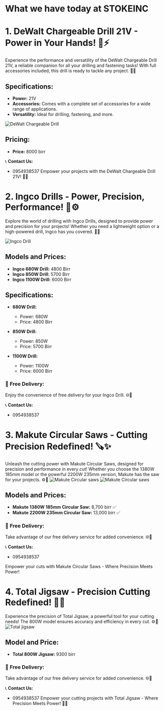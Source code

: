 # What we have today at STOKEINC
# 1. DeWalt Chargeable Drill 21V - Power in Your Hands! 🔧⚡

Experience the performance and versatility of the DeWalt Chargeable Drill 21V, a reliable companion for all your drilling and fastening tasks! With full accessories included, this drill is ready to tackle any project. 💪🔩

## Specifications:

- **Power:** 21V
- **Accessories:** Comes with a complete set of accessories for a wide range of applications.
- **Versatility:** Ideal for drilling, fastening, and more.

![DeWalt Chargeable Drill](photo_2024-01-03_08-52-02.jpg)

## Pricing:

- **Price:** 8000 birr

📞 **Contact Us:**
- 0954938537
Empower your projects with the DeWalt Chargeable Drill 21V! 🔧💡

# 2. Ingco Drills - Power, Precision, Performance! 🔧⚙️

Explore the world of drilling with Ingco Drills, designed to provide power and precision for your projects! Whether you need a lightweight option or a high-powered drill, Ingco has you covered. 💪🔩

![Ingco Drill](photo_2024-01-03_08-52-06.jpg)

## Models and Prices:

- **Ingco 680W Drill:** 4800 Birr
- **Ingco 850W Drill:** 5700 Birr
- **Ingco 1100W Drill:** 6000 Birr

## Specifications:

- **680W Drill:**
  - Power: 680W
  - Price: 4800 Birr

- **850W Drill:**
  - Power: 850W
  - Price: 5700 Birr

- **1100W Drill:**
  - Power: 1100W
  - Price: 6000 Birr

### 🚚 **Free Delivery:**
Enjoy the convenience of free delivery for your Ingco Drill. 🌐🎁

📞 **Contact Us:**
- 0954938537

# 3. Makute Circular Saws - Cutting Precision Redefined! 🪚✨

Unleash the cutting power with Makute Circular Saws, designed for precision and performance in every cut! Whether you choose the 1380W 185mm model or the powerful 2200W 235mm version, Makute has the saw for your projects. ⚙️🔪
![Makute Circular saws](photo_2024-01-03_08-52-09.jpg)
![Makute Circular saws](photo_2024-01-03_08-52-12.jpg)


## Models and Prices:

- **Makute 1380W 185mm Circular Saw:** 8,700 birr ✅
- **Makute 2200W 235mm Circular Saw:** 13,000 birr ✅

### 🚚 **Free Delivery:**
Take advantage of our free delivery service for added convenience. 🌐🎁

📞 **Contact Us:**
- 0954938537

Empower your cuts with Makute Circular Saws - Where Precision Meets Power! 
# 4. Total Jigsaw - Precision Cutting Redefined! 🔧✨

Experience the precision of Total Jigsaw, a powerful tool for your cutting needs! The 800W model ensures accuracy and efficiency in every cut. ⚙️🔪
![Total jigsaw](photo_2024-01-03_08-52-23.jpg)

## Model and Price:

- **Total 800W Jigsaw:** 9300 birr

### 🚚 **Free Delivery:**
Take advantage of our free delivery service for added convenience. 🌐🎁

📞 **Contact Us:**
- 0954938537
Empower your cutting projects with Total Jigsaw - Where Precision Meets Power! 🔧💡

